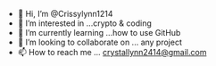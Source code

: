 - 👋 Hi, I’m @Crissylynn1214
- 👀 I’m interested in ...crypto & coding
- 🌱 I’m currently learning ...how to use GitHub 
- 💞️ I’m looking to collaborate on ... any project 
- 📫 How to reach me ... crystallynn2414@gmail.com

<!---
Crissylynn1214/Crissylynn1214 is a ✨ special ✨ repository because its `README.md` (this file) appears on your GitHub profile.
You can click the Preview link to take a look at your changes.
--->
